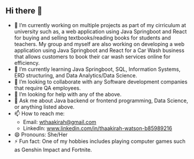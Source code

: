 ## Hi there 👋

- 🔭 I’m currently working on multiple projects as part of my cirriculum at university such as, a web application using Java Springboot and React for buying and selling textbooks/reading books for students and teachers. My group and myself are also working on developing a web application using Java Springboot and React for a Car Wash business that allows customers to book their car wash services online for efficiency.
- 🌱 I’m currently learning Java Springboot, SQL, Information Systems, ERD structuring, and Data Analytics/Data Science.
- 👯 I’m looking to collaborate with any Software development companies that require QA employees.
- 🤔 I’m looking for help with any of the above.
- 💬 Ask me about Java backend or frontend programming, Data Science, or anything listed above.
- 📫 How to reach me:
    - Email: wthaakirah@gmail.com
    - LinkedIn: www.linkedin.com/in/thaakirah-watson-b85989216
- 😄 Pronouns: She/Her
- ⚡ Fun fact: One of my hobbies includes playing computer games such as Genshin Impact and Fortnite.


